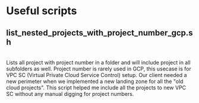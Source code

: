 # Useful scripts

## list_nested_projects_with_project_number_gcp.sh
</br>
Lists all project with project number in a folder and will include project in all subfolders as well.
Project number is rarely used in GCP, this usecase is for VPC SC (Virtual Private Cloud Service Control) setup.
Our client needed a new perimeter when we implemented a new landing zone for all the "old cloud projects".
This script helped me include all the projects to new VPC SC without any manual digging for project numbers.
</br>